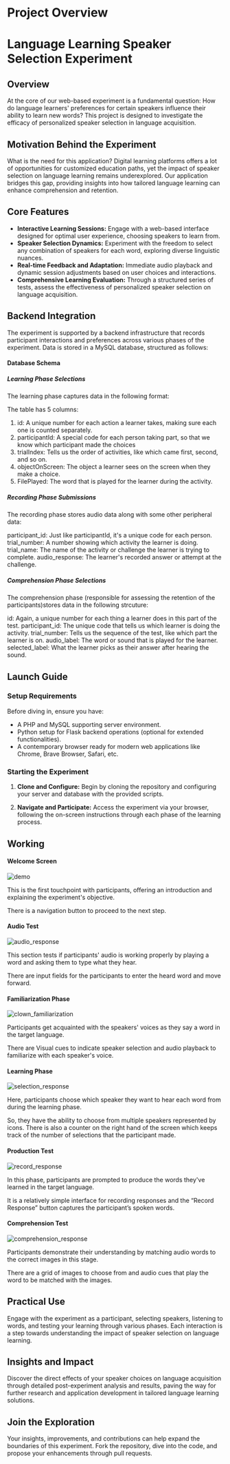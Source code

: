 # Project Overview

# Language Learning Speaker Selection Experiment

## Overview

At the core of our web-based experiment is a fundamental question: How do language learners' preferences for certain speakers influence their ability to learn new words? This project is designed to investigate the efficacy of personalized speaker selection in language acquisition.

## Motivation Behind the Experiment

What is the need for this application? Digital learning platforms offers a lot of opportunities for customized education paths, yet the impact of speaker selection on language learning remains underexplored. Our application bridges this gap, providing insights into how tailored language learning can enhance comprehension and retention.

## Core Features

- **Interactive Learning Sessions:** Engage with a web-based interface designed for optimal user experience, choosing speakers to learn from.
- **Speaker Selection Dynamics:** Experiment with the freedom to select any combination of speakers for each word, exploring diverse linguistic nuances.
- **Real-time Feedback and Adaptation:** Immediate audio playback and dynamic session adjustments based on user choices and interactions.
- **Comprehensive Learning Evaluation:** Through a structured series of tests, assess the effectiveness of personalized speaker selection on language acquisition.

## Backend Integration

The experiment is supported by a backend infrastructure that records participant interactions and preferences across various phases of the experiment. Data is stored in a MySQL database, structured as follows:

#### Database Schema

##### Learning Phase Selections

The learning phase captures data in the following format:


The table has 5 columns:

1. id: A unique number for each action a learner takes, making sure each one is counted separately.
2. participantId: A special code for each person taking part, so that we know which participant made the choices
3. trialIndex: Tells us the order of activities, like which came first, second, and so on.
4. objectOnScreen: The object a learner sees on the screen when they make a choice.
5. FilePlayed: The word that is played for the learner during the activity.

##### Recording Phase Submissions

The recording phase stores audio data along with some other peripheral data:

participant_id: Just like participantId, it's a unique code for each person.
trial_number: A number showing which activity the learner is doing.
trial_name: The name of the activity or challenge the learner is trying to complete.
audio_response: The learner's recorded answer or attempt at the challenge.

##### Comprehension Phase Selections

The comprehension phase (responsible for assessing the retention of the participants)stores data in the following strcuture:

id: Again, a unique number for each thing a learner does in this part of the test.
participant_id: The unique code that tells us which learner is doing the activity.
trial_number: Tells us the sequence of the test, like which part the learner is on.
audio_label: The word or sound that is played for the learner.
selected_label: What the learner picks as their answer after hearing the sound.

## Launch Guide

### Setup Requirements

Before diving in, ensure you have:
- A PHP and MySQL supporting server environment.
- Python setup for Flask backend operations (optional for extended functionalities).
- A contemporary browser ready for modern web applications like Chrome, Brave Browser, Safari, etc.

### Starting the Experiment

1. **Clone and Configure:**
   Begin by cloning the repository and configuring your server and database with the provided scripts.

2. **Navigate and Participate:**
   Access the experiment via your browser, following the on-screen instructions through each phase of the learning process.

## Working

#### Welcome Screen 

![demo](https://github.com/shaunthom/JavaScript-Framework-Based-Selection-Study/assets/134566032/ce93a2a6-dbac-4407-8c05-8176c28fa792)

This is the first touchpoint with participants, offering an introduction and explaining the experiment's objective.

There is a navigation button to proceed to the next step.


#### Audio Test 

![audio_response](https://github.com/shaunthom/JavaScript-Framework-Based-Selection-Study/assets/134566032/b67a1770-f93b-42b1-8829-85fc1650f1a4)

This section tests if participants' audio is working properly by playing a word and asking them to type what they hear.

There are input fields for the participants to enter the heard word and move forward.

#### Familiarization Phase

![clown_familiarization](https://github.com/shaunthom/JavaScript-Framework-Based-Selection-Study/assets/134566032/ca7e9339-f9e2-497c-bbd2-d1ba689c580e)

Participants get acquainted with the speakers' voices as they say a word in the target language.

There are Visual cues to indicate speaker selection and audio playback to familiarize with each speaker's voice.

#### Learning Phase

![selection_response](https://github.com/shaunthom/JavaScript-Framework-Based-Selection-Study/assets/134566032/e806c41f-a8ff-4e0c-a556-7d7cf5ff601a)

Here, participants choose which speaker they want to hear each word from during the learning phase.

So, they have the ability to choose from multiple speakers represented by icons. There is also a counter on the right hand of the screen which keeps track of the number of selections that the participant made.


#### Production Test

![record_response](https://github.com/shaunthom/JavaScript-Framework-Based-Selection-Study/assets/134566032/3bff8d66-6f12-4ed4-bf04-1bd800e280a0)

In this phase, participants are prompted to produce the words they've learned in the target language.

It is a relatively simple interface for recording responses and the “Record Response” button captures the participant’s spoken words.

#### Comprehension Test

![comprehension_response](https://github.com/shaunthom/JavaScript-Framework-Based-Selection-Study/assets/134566032/2256405c-9d5c-43d4-8060-462339edda2d)

Participants demonstrate their understanding by matching audio words to the correct images in this stage.

There are a grid of images to choose from and audio cues that play the word to be matched with the images.

## Practical Use

Engage with the experiment as a participant, selecting speakers, listening to words, and testing your learning through various phases. Each interaction is a step towards understanding the impact of speaker selection on language learning.

## Insights and Impact

Discover the direct effects of your speaker choices on language acquisition through detailed post-experiment analysis and results, paving the way for further research and application development in tailored language learning solutions.

## Join the Exploration

Your insights, improvements, and contributions can help expand the boundaries of this experiment. Fork the repository, dive into the code, and propose your enhancements through pull requests.

